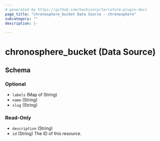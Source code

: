 ```yaml
---
# generated by https://github.com/hashicorp/terraform-plugin-docs
page_title: "chronosphere_bucket Data Source - chronosphere"
subcategory: ""
description: |-
  
---
```


# chronosphere_bucket (Data Source)





<!-- schema generated by tfplugindocs -->
## Schema

### Optional

- `labels` (Map of String)
- `name` (String)
- `slug` (String)

### Read-Only

- `description` (String)
- `id` (String) The ID of this resource.
